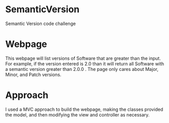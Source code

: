 # SemanticVersion
Semantic Version code challenge


# Webpage
This webpage will list versions of Software that are greater than the input.  For example, if the version entered is 2.0
than it will return all Software with a semantic version greater than 2.0.0 .
The page only cares about Major, Minor, and Patch versions.

# Approach
I used a MVC approach to build the webpage, making the classes provided the model, and then modifying the view and controller as necessary.
